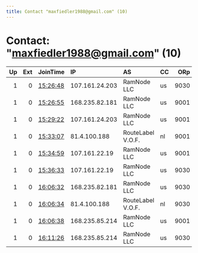 ```yaml
---
title: Contact "maxfiedler1988@gmail.com" (10)
---
```


# Contact: "maxfiedler1988@gmail.com" (10)

|   Up |   Ext | JoinTime                                                                                            | IP             | AS                | CC   |   ORp |   Dirp | OS   | Version   | Nickname       |   eFamMembers |
|-----:|------:|:----------------------------------------------------------------------------------------------------|:---------------|:------------------|:-----|------:|-------:|:-----|:----------|:---------------|--------------:|
|    1 |     0 | [15:26:48](https://metrics.torproject.org/rs.html#details/A6AE3E6C54C2C76AF4EEFF0987598F31D81E0BF8) | 107.161.24.203 | RamNode LLC       | us   |  9030 |      0 | BSD  | 0.4.1.6   | fiedlerRelay04 |            10 |
|    1 |     0 | [15:26:55](https://metrics.torproject.org/rs.html#details/6D801AB416DFC2DE8DD7D8A41A8B81C8259B7CFA) | 168.235.82.181 | RamNode LLC       | us   |  9001 |      0 | BSD  | 0.4.1.6   | fiedlerRelay01 |            10 |
|    1 |     0 | [15:29:22](https://metrics.torproject.org/rs.html#details/0739FF2E020B90A4EB45CB4609B059C57B10C2BD) | 107.161.24.203 | RamNode LLC       | us   |  9001 |      0 | BSD  | 0.4.1.6   | fiedlerRelay03 |            10 |
|    1 |     0 | [15:33:07](https://metrics.torproject.org/rs.html#details/79FF266D66EE18B84FACCB697165112FFB453C0C) | 81.4.100.188   | RouteLabel V.O.F. | nl   |  9001 |      0 | BSD  | 0.4.1.6   | fiedlerRelay05 |            10 |
|    1 |     0 | [15:34:59](https://metrics.torproject.org/rs.html#details/5E39386800658D93F1AE206DA840AC1195B361B3) | 107.161.22.19  | RamNode LLC       | us   |  9001 |      0 | BSD  | 0.4.1.6   | fiedlerRelay07 |            10 |
|    1 |     0 | [15:36:33](https://metrics.torproject.org/rs.html#details/E1524DC7E6B1E3142E032FE77F104B06707809CE) | 107.161.22.19  | RamNode LLC       | us   |  9030 |      0 | BSD  | 0.4.1.6   | fiedlerRelay08 |            10 |
|    1 |     0 | [16:06:32](https://metrics.torproject.org/rs.html#details/5328137DB7E6A22D1E44D4018AA84901DEF77F62) | 168.235.82.181 | RamNode LLC       | us   |  9030 |      0 | BSD  | 0.4.1.6   | fiedlerRelay02 |            10 |
|    1 |     0 | [16:06:34](https://metrics.torproject.org/rs.html#details/D7465F35980A6720586DECD8A6652C0C5A2FA067) | 81.4.100.188   | RouteLabel V.O.F. | nl   |  9030 |      0 | BSD  | 0.4.1.6   | fiedlerRelay06 |            10 |
|    1 |     0 | [16:06:38](https://metrics.torproject.org/rs.html#details/47F48D667071446548315C95A6D3E61AEF15A897) | 168.235.85.214 | RamNode LLC       | us   |  9001 |      0 | BSD  | 0.4.1.6   | fiedlerRelay09 |            10 |
|    1 |     0 | [16:11:26](https://metrics.torproject.org/rs.html#details/4B3078A3A8943EB9AFAF78E32456F978A8AE92DC) | 168.235.85.214 | RamNode LLC       | us   |  9030 |      0 | BSD  | 0.4.1.6   | fiedlerRelay10 |            10 |
